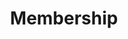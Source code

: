 ---
title: Membership
names:
  - Student Member of The British Machine Vision Association and Society for Pattern Recognition (BMVA).
---